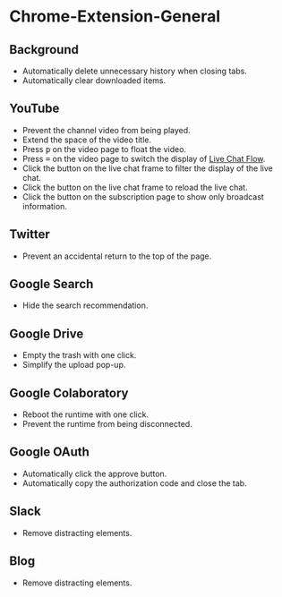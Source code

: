 # Chrome-Extension-General

## Background

- Automatically delete unnecessary history when closing tabs.
- Automatically clear downloaded items.

## YouTube

- Prevent the channel video from being played.
- Extend the space of the video title.
- Press <kbd>p</kbd> on the video page to float the video.
- Press <kbd>=</kbd> on the video page to switch the display of [Live Chat Flow](https://github.com/fiahfy/youtube-live-chat-flow).
- Click the button on the live chat frame to filter the display of the live chat.
- Click the button on the live chat frame to reload the live chat.
- Click the button on the subscription page to show only broadcast information.

## Twitter

- Prevent an accidental return to the top of the page.

## Google Search

- Hide the search recommendation.

## Google Drive

- Empty the trash with one click.
- Simplify the upload pop-up.

## Google Colaboratory

- Reboot the runtime with one click.
- Prevent the runtime from being disconnected.

## Google OAuth

- Automatically click the approve button.
- Automatically copy the authorization code and close the tab.

## Slack

- Remove distracting elements.

## Blog

- Remove distracting elements.
